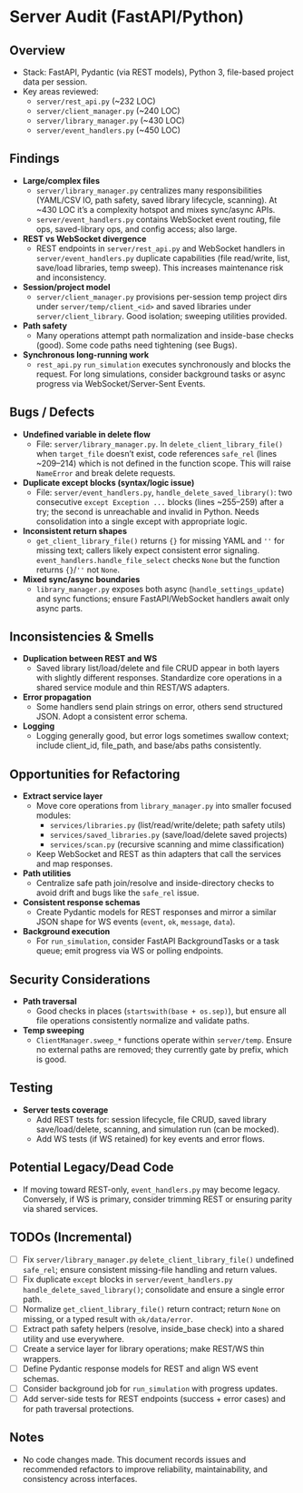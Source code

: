 # Server Audit (FastAPI/Python)

## Overview
- Stack: FastAPI, Pydantic (via REST models), Python 3, file-based project data per session.
- Key areas reviewed:
  - `server/rest_api.py` (~232 LOC)
  - `server/client_manager.py` (~240 LOC)
  - `server/library_manager.py` (~430 LOC)
  - `server/event_handlers.py` (~450 LOC)

## Findings
- __Large/complex files__
  - `server/library_manager.py` centralizes many responsibilities (YAML/CSV IO, path safety, saved library lifecycle, scanning). At ~430 LOC it’s a complexity hotspot and mixes sync/async APIs.
  - `server/event_handlers.py` contains WebSocket event routing, file ops, saved-library ops, and config access; also large.
- __REST vs WebSocket divergence__
  - REST endpoints in `server/rest_api.py` and WebSocket handlers in `server/event_handlers.py` duplicate capabilities (file read/write, list, save/load libraries, temp sweep). This increases maintenance risk and inconsistency.
- __Session/project model__
  - `server/client_manager.py` provisions per-session temp project dirs under `server/temp/client_<id>` and saved libraries under `server/client_library`. Good isolation; sweeping utilities provided.
- __Path safety__
  - Many operations attempt path normalization and inside-base checks (good). Some code paths need tightening (see Bugs).
- __Synchronous long-running work__
  - `rest_api.py` `run_simulation` executes synchronously and blocks the request. For long simulations, consider background tasks or async progress via WebSocket/Server-Sent Events.

## Bugs / Defects
- __Undefined variable in delete flow__
  - File: `server/library_manager.py`. In `delete_client_library_file()` when `target_file` doesn’t exist, code references `safe_rel` (lines ~209–214) which is not defined in the function scope. This will raise `NameError` and break delete requests.
- __Duplicate except blocks (syntax/logic issue)__
  - File: `server/event_handlers.py`, `handle_delete_saved_library()`: two consecutive `except Exception ...` blocks (lines ~255–259) after a try; the second is unreachable and invalid in Python. Needs consolidation into a single except with appropriate logic.
- __Inconsistent return shapes__
  - `get_client_library_file()` returns `{}` for missing YAML and `''` for missing text; callers likely expect consistent error signaling. `event_handlers.handle_file_select` checks `None` but the function returns `{}`/`''` not `None`.
- __Mixed sync/async boundaries__
  - `library_manager.py` exposes both async (`handle_settings_update`) and sync functions; ensure FastAPI/WebSocket handlers await only async parts.

## Inconsistencies & Smells
- __Duplication between REST and WS__
  - Saved library list/load/delete and file CRUD appear in both layers with slightly different responses. Standardize core operations in a shared service module and thin REST/WS adapters.
- __Error propagation__
  - Some handlers send plain strings on error, others send structured JSON. Adopt a consistent error schema.
- __Logging__
  - Logging generally good, but error logs sometimes swallow context; include client_id, file_path, and base/abs paths consistently.

## Opportunities for Refactoring
- __Extract service layer__
  - Move core operations from `library_manager.py` into smaller focused modules:
    - `services/libraries.py` (list/read/write/delete; path safety utils)
    - `services/saved_libraries.py` (save/load/delete saved projects)
    - `services/scan.py` (recursive scanning and mime classification)
  - Keep WebSocket and REST as thin adapters that call the services and map responses.
- __Path utilities__
  - Centralize safe path join/resolve and inside-directory checks to avoid drift and bugs like the `safe_rel` issue.
- __Consistent response schemas__
  - Create Pydantic models for REST responses and mirror a similar JSON shape for WS events (`event`, `ok`, `message`, `data`).
- __Background execution__
  - For `run_simulation`, consider FastAPI BackgroundTasks or a task queue; emit progress via WS or polling endpoints.

## Security Considerations
- __Path traversal__
  - Good checks in places (`startswith(base + os.sep)`), but ensure all file operations consistently normalize and validate paths.
- __Temp sweeping__
  - `ClientManager.sweep_*` functions operate within `server/temp`. Ensure no external paths are removed; they currently gate by prefix, which is good.

## Testing
- __Server tests coverage__
  - Add REST tests for: session lifecycle, file CRUD, saved library save/load/delete, scanning, and simulation run (can be mocked).
  - Add WS tests (if WS retained) for key events and error flows.

## Potential Legacy/Dead Code
- If moving toward REST-only, `event_handlers.py` may become legacy. Conversely, if WS is primary, consider trimming REST or ensuring parity via shared services.

## TODOs (Incremental)
- [ ] Fix `server/library_manager.py` `delete_client_library_file()` undefined `safe_rel`; ensure consistent missing-file handling and return values.
- [ ] Fix duplicate `except` blocks in `server/event_handlers.py` `handle_delete_saved_library()`; consolidate and ensure a single error path.
- [ ] Normalize `get_client_library_file()` return contract; return `None` on missing, or a typed result with `ok/data/error`.
- [ ] Extract path safety helpers (resolve, inside_base check) into a shared utility and use everywhere.
- [ ] Create a service layer for library operations; make REST/WS thin wrappers.
- [ ] Define Pydantic response models for REST and align WS event schemas.
- [ ] Consider background job for `run_simulation` with progress updates.
- [ ] Add server-side tests for REST endpoints (success + error cases) and for path traversal protections.

## Notes
- No code changes made. This document records issues and recommended refactors to improve reliability, maintainability, and consistency across interfaces.
